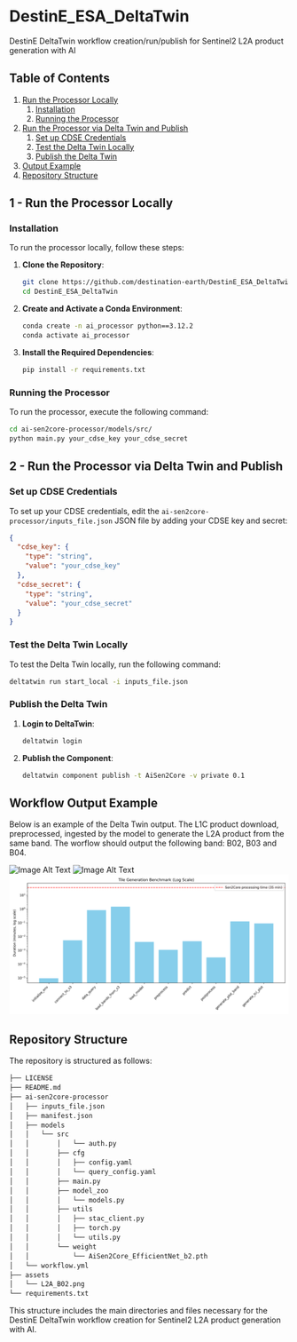 # DestinE_ESA_DeltaTwin

DestinE DeltaTwin workflow creation/run/publish for Sentinel2 L2A product generation with AI

## Table of Contents

1. [Run the Processor Locally](#1---run-the-processor-locally)
   1. [Installation](#installation)
   2. [Running the Processor](#running-the-processor)
2. [Run the Processor via Delta Twin and Publish](#2---run-the-processor-via-delta-twin-and-publish)
   1. [Set up CDSE Credentials](#set-up-cdse-credentials)
   2. [Test the Delta Twin Locally](#test-the-delta-twin-locally)
   3. [Publish the Delta Twin](#publish-the-delta-twin)
3. [Output Example](#output-example)
4. [Repository Structure](#repository-structure)

## 1 - Run the Processor Locally

### Installation

To run the processor locally, follow these steps:

1. **Clone the Repository**:

   ```bash
   git clone https://github.com/destination-earth/DestinE_ESA_DeltaTwin
   cd DestinE_ESA_DeltaTwin
   ```

2. **Create and Activate a Conda Environment**:

   ```bash
   conda create -n ai_processor python==3.12.2
   conda activate ai_processor
   ```

3. **Install the Required Dependencies**:

   ```bash
   pip install -r requirements.txt
   ```

### Running the Processor

To run the processor, execute the following command:

```bash
cd ai-sen2core-processor/models/src/
python main.py your_cdse_key your_cdse_secret
```

## 2 - Run the Processor via Delta Twin and Publish

### Set up CDSE Credentials

To set up your CDSE credentials, edit the `ai-sen2core-processor/inputs_file.json` JSON file by adding your CDSE key and secret:

```json
{
  "cdse_key": {
    "type": "string",
    "value": "your_cdse_key"
  },
  "cdse_secret": {
    "type": "string",
    "value": "your_cdse_secret"
  }
}
```

### Test the Delta Twin Locally

To test the Delta Twin locally, run the following command:

```bash
deltatwin run start_local -i inputs_file.json
```

### Publish the Delta Twin

1. **Login to DeltaTwin**:

   ```bash
   deltatwin login
   ```

2. **Publish the Component**:

   ```bash
   deltatwin component publish -t AiSen2Core -v private 0.1
   ```

## Workflow Output Example

Below is an example of the Delta Twin output. The L1C product download, preprocessed, ingested by the model to generate the L2A product from the same band. The worflow should output the following band:  B02, B03 and B04.

![Image Alt Text](assets/asset_b02.png)
![Image Alt Text](assets/asset_TCI.png)
![Image Alt Text](assets/asset_benchmark_results.png)

## Repository Structure

The repository is structured as follows:

```bash
├── LICENSE
├── README.md
├── ai-sen2core-processor
│   ├── inputs_file.json
│   ├── manifest.json
│   ├── models
│   │   └── src
│   │       │   └── auth.py
│   │       ├── cfg
│   │       │   ├── config.yaml
│   │       │   └── query_config.yaml
│   │       ├── main.py
│   │       ├── model_zoo
│   │       │   └── models.py
│   │       ├── utils
│   │       │   ├── stac_client.py
│   │       │   ├── torch.py
│   │       │   └── utils.py
│   │       └── weight
│   │           └── AiSen2Core_EfficientNet_b2.pth
│   └── workflow.yml
├── assets
│   └── L2A_B02.png
└── requirements.txt
```

This structure includes the main directories and files necessary for the DestinE DeltaTwin workflow creation for Sentinel2 L2A product generation with AI.